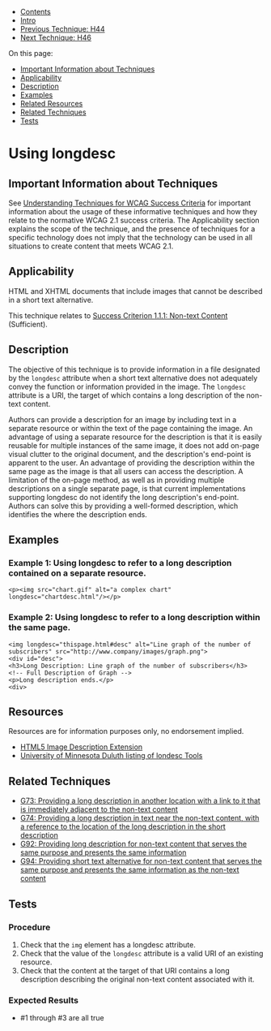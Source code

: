 -   [Contents](https://www.w3.org/WAI/WCAG21/Techniques/#techniques "Table of Contents")
-   [Intro](https://www.w3.org/WAI/WCAG21/Techniques/#introduction "Introduction to Techniques")
-   [Previous Technique: H44](H44)
-   [Next Technique: H46](H46)

On this page:

-   [Important Information about Techniques](#important-information)
-   [Applicability](#applicability)
-   [Description](#description)
-   [Examples](#examples)
-   [Related Resources](#resources)
-   [Related Techniques](#related)
-   [Tests](#tests)

Using longdesc
==============

Important Information about Techniques
--------------------------------------

See [Understanding Techniques for WCAG Success Criteria](https://www.w3.org/WAI/WCAG21/Understanding/understanding-techniques) for important information about the usage of these informative techniques and how they relate to the normative WCAG 2.1 success criteria. The Applicability section explains the scope of the technique, and the presence of techniques for a specific technology does not imply that the technology can be used in all situations to create content that meets WCAG 2.1.

Applicability
-------------

HTML and XHTML documents that include images that cannot be described in a short text alternative.

This technique relates to [Success Criterion 1.1.1: Non-text Content](https://www.w3.org/WAI/WCAG21/Understanding/non-text-content) (Sufficient).

Description
-----------

The objective of this technique is to provide information in a file designated by the `longdesc` attribute when a short text alternative does not adequately convey the function or information provided in the image. The `longdesc` attribute is a URI, the target of which contains a long description of the non-text content.

Authors can provide a description for an image by including text in a separate resource or within the text of the page containing the image. An advantage of using a separate resource for the description is that it is easily reusable for multiple instances of the same image, it does not add on-page visual clutter to the original document, and the description's end-point is apparent to the user. An advantage of providing the description within the same page as the image is that all users can access the description. A limitation of the on-page method, as well as in providing multiple descriptions on a single separate page, is that current implementations supporting longdesc do not identify the long description's end-point. Authors can solve this by providing a well-formed description, which identifies the where the description ends.

Examples
--------

### Example 1: Using longdesc to refer to a long description contained on a separate resource.

    <p><img src="chart.gif" alt="a complex chart" longdesc="chartdesc.html"/></p>

### Example 2: Using longdesc to refer to a long description within the same page.

    <img longdesc="thispage.html#desc" alt="Line graph of the number of subscribers" src="http://www.company/images/graph.png">
    <div id="desc">
    <h3>Long Description: Line graph of the number of subscribers</h3>
    <!-- Full Description of Graph -->
    <p>Long description ends.</p>
    <div>

Resources
---------

Resources are for information purposes only, no endorsement implied.

-   [HTML5 Image Description Extension](https://www.w3.org/TR/html-longdesc/)
-   [University of Minnesota Duluth listing of londesc Tools](http://www.d.umn.edu/itss/training/online/moodle_downloads/accessibility_104/longdesc_tools.html)

Related Techniques
------------------

-   [G73: Providing a long description in another location with a link to it that is immediately adjacent to the non-text content](https://www.w3.org/WAI/WCAG21/Techniques/general/G73)
-   [G74: Providing a long description in text near the non-text content, with a reference to the location of the long description in the short description](https://www.w3.org/WAI/WCAG21/Techniques/general/G74)
-   [G92: Providing long description for non-text content that serves the same purpose and presents the same information](https://www.w3.org/WAI/WCAG21/Techniques/general/G92)
-   [G94: Providing short text alternative for non-text content that serves the same purpose and presents the same information as the non-text content](https://www.w3.org/WAI/WCAG21/Techniques/general/G94)

Tests
-----

### Procedure

1.  Check that the `img` element has a longdesc attribute.
2.  Check that the value of the `longdesc` attribute is a valid URI of an existing resource.
3.  Check that the content at the target of that URI contains a long description describing the original non-text content associated with it.

### Expected Results

-   \#1 through \#3 are all true
